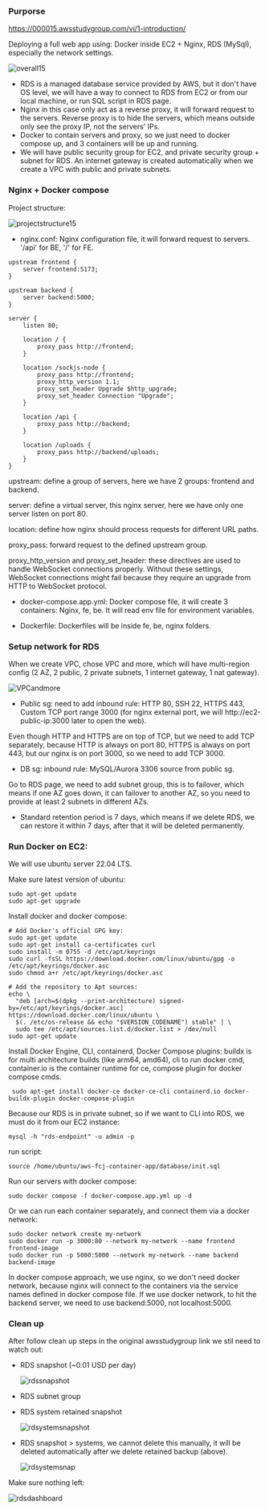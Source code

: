 ### Purporse

https://000015.awsstudygroup.com/vi/1-introduction/

Deploying a full web app using: Docker inside EC2 + Nginx, RDS (MySql), especially the network settings.

![overall15](overral15.png)

- RDS is a managed database service provided by AWS, but it don't have OS level, we will have a way to connect to RDS from EC2 or from our local machine, or run SQL script in RDS page.
- Nginx in this case only act as a reverse proxy, it will forward request to the servers.
  Reverse proxy is to hide the servers, which means outside only see the proxy IP, not the servers' IPs.
- Docker to contain servers and proxy, so we just need to docker compose up, and 3 containers will be up and running.
- We will have public security group for EC2, and private security group + subnet for RDS. An internet gateway is created automatically when we create a VPC with public and private subnets.

### Nginx + Docker compose

Project structure:

![projectstructure15](projectstructure15.png)

- nginx.conf: Nginx configuration file, it will forward request to servers. '/api' for BE, '/' for FE.

```
upstream frontend {
    server frontend:5173;
}

upstream backend {
    server backend:5000;
}

server {
    listen 80;

    location / {
        proxy_pass http://frontend;
    }

    location /sockjs-node {
        proxy_pass http://frontend;
        proxy_http_version 1.1;
        proxy_set_header Upgrade $http_upgrade;
        proxy_set_header Connection "Upgrade";
    }

    location /api {
        proxy_pass http://backend;
    }

    location /uploads {
        proxy_pass http://backend/uploads;
    }
}
```

upstream: define a group of servers, here we have 2 groups: frontend and backend.

server: define a virtual server, this nginx server, here we have only one server listen on port 80.

location: define how nginx should process requests for different URL paths.

proxy_pass: forward request to the defined upstream group.

proxy_http_version and proxy_set_header: these directives are used to handle WebSocket connections properly. Without these settings, WebSocket connections might fail because they require an upgrade from HTTP to WebSocket protocol.

- docker-compose.app.yml: Docker compose file, it will create 3 containers: Nginx, fe, be. It will read env file for environment variables.

- Dockerfile: Dockerfiles will be inside fe, be, nginx folders.

### Setup network for RDS

When we create VPC, chose VPC and more, which will have multi-region config (2 AZ, 2 public, 2 private subnets, 1 internet gateway, 1 nat gateway).

![VPCandmore](VPCandmore.png)

- Public sg: need to add inbound rule: HTTP 80, SSH 22, HTTPS 443, Custom TCP port range 3000 (for nginx external port, we will http://ec2-public-ip:3000 later to open the web).

Even though HTTP and HTTPS are on top of TCP, but we need to add TCP separately, because HTTP is always on port 80, HTTPS is always on port 443, but our nginx is on port 3000, so we need to add TCP 3000.

- DB sg: inbound rule: MySQL/Aurora 3306 source from public sg.

Go to RDS page, we need to add subnet group, this is to failover, which means if one AZ goes down, it can failover to another AZ, so you need to provide at least 2 subnets in different AZs.

- Standard retention period is 7 days, which means if we delete RDS, we can restore it within 7 days, after that it will be deleted permanently.

### Run Docker on EC2:

We will use ubuntu server 22.04 LTS.

Make sure latest version of ubuntu:

```
sudo apt-get update
sudo apt-get upgrade
```

Install docker and docker compose:

```
# Add Docker's official GPG key:
sudo apt-get update
sudo apt-get install ca-certificates curl
sudo install -m 0755 -d /etc/apt/keyrings
sudo curl -fsSL https://download.docker.com/linux/ubuntu/gpg -o /etc/apt/keyrings/docker.asc
sudo chmod a+r /etc/apt/keyrings/docker.asc

# Add the repository to Apt sources:
echo \
  "deb [arch=$(dpkg --print-architecture) signed-by=/etc/apt/keyrings/docker.asc] https://download.docker.com/linux/ubuntu \
  $(. /etc/os-release && echo "$VERSION_CODENAME") stable" | \
  sudo tee /etc/apt/sources.list.d/docker.list > /dev/null
sudo apt-get update

```

Install Docker Engine, CLI, containerd, Docker Compose plugins: buildx is for multi architecture builds (like arm64, amd64), cli to run docker cmd, container.io is the container runtime for ce, compose plugin for docker compose cmds.

```
 sudo apt-get install docker-ce docker-ce-cli containerd.io docker-buildx-plugin docker-compose-plugin
```

Because our RDS is in private subnet, so if we want to CLI into RDS, we must do it from our EC2 instance:

```
mysql -h "rds-endpoint" -u admin -p
```

run script:

```
source /home/ubuntu/aws-fcj-container-app/database/init.sql
```

Run our servers with docker compose:

```
sudo docker compose -f docker-compose.app.yml up -d
```

Or we can run each container separately, and connect them via a docker network:

```
sudo docker network create my-network
sudo docker run -p 3000:80 --network my-network --name frontend frontend-image
sudo docker run -p 5000:5000 --network my-network --name backend backend-image
```

In docker compose approach, we use nginx, so we don't need docker network, because nginx will connect to the containers via the service names defined in docker compose file. If we use docker network, to hit the backend server, we need to use backend:5000, not localhost:5000.

### Clean up

After follow clean up steps in the original awsstudygroup link we stil need to watch out:

- RDS snapshot (~0.01 USD per day)

  ![rdssnapshot](rdssnapshot.png)

- RDS subnet group

- RDS system retained snapshot

  ![rdsystemsnapshot](rdsystemsnapshot.png)

- RDS snapshot > systems, we cannot delete this manually, it will be deleted automatically after we delete retained backup (above).

  ![rdsystemsnap](rdssystemsnap.png)

Make sure nothing left:

![rdsdashboard](rdsdashboard.png)
